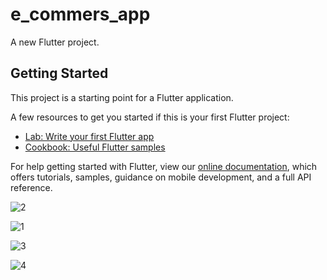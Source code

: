 # e_commers_app

A new Flutter project.

## Getting Started

This project is a starting point for a Flutter application.

A few resources to get you started if this is your first Flutter project:

- [Lab: Write your first Flutter app](https://flutter.dev/docs/get-started/codelab)
- [Cookbook: Useful Flutter samples](https://flutter.dev/docs/cookbook)

For help getting started with Flutter, view our
[online documentation](https://flutter.dev/docs), which offers tutorials,
samples, guidance on mobile development, and a full API reference.

![2](https://user-images.githubusercontent.com/76234750/143664024-318a9ee8-388b-4caa-9f16-a9b9e1c27670.jpeg)

![1](https://user-images.githubusercontent.com/76234750/143664094-6b7a9cd8-438f-41f9-9240-4ea1f747aac9.jpeg)

![3](https://user-images.githubusercontent.com/76234750/143664121-3801ec19-6beb-478e-aa99-47a1941757f2.jpeg)

![4](https://user-images.githubusercontent.com/76234750/143664142-435d1a1a-679c-4432-9230-1c2dd98c04d7.jpeg)

